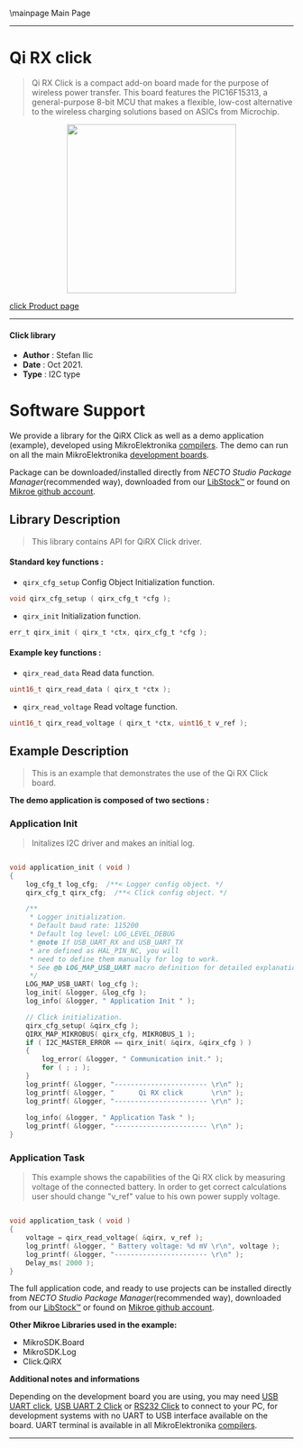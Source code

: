 \mainpage Main Page

---
# Qi RX click

> Qi RX Click is a compact add-on board made for the purpose of wireless power transfer. This board features the PIC16F15313, a general-purpose 8-bit MCU that makes a flexible, low-cost alternative to the wireless charging solutions based on ASICs from Microchip.

<p align="center">
  <img src="https://download.mikroe.com/images/click_for_ide/qi_rx_click.png" height=300px>
</p>

[click Product page](https://libstock.mikroe.com/projects/view/3875/hvac-click)

---


#### Click library

- **Author**        : Stefan Ilic
- **Date**          : Oct 2021.
- **Type**          : I2C type


# Software Support

We provide a library for the QiRX Click
as well as a demo application (example), developed using MikroElektronika
[compilers](https://www.mikroe.com/necto-studio).
The demo can run on all the main MikroElektronika [development boards](https://www.mikroe.com/development-boards).

Package can be downloaded/installed directly from *NECTO Studio Package Manager*(recommended way), downloaded from our [LibStock&trade;](https://libstock.mikroe.com) or found on [Mikroe github account](https://github.com/MikroElektronika/mikrosdk_click_v2/tree/master/clicks).

## Library Description

> This library contains API for QiRX Click driver.

#### Standard key functions :

- `qirx_cfg_setup` Config Object Initialization function.
```c
void qirx_cfg_setup ( qirx_cfg_t *cfg );
```

- `qirx_init` Initialization function.
```c
err_t qirx_init ( qirx_t *ctx, qirx_cfg_t *cfg );
```


#### Example key functions :

- `qirx_read_data` Read data function.
```c
uint16_t qirx_read_data ( qirx_t *ctx );
```

- `qirx_read_voltage` Read voltage function.
```c
uint16_t qirx_read_voltage ( qirx_t *ctx, uint16_t v_ref );
```

## Example Description

> This is an example that demonstrates the use of the Qi RX Click board.

**The demo application is composed of two sections :**

### Application Init

> Initalizes I2C driver and makes an initial log.

```c

void application_init ( void ) 
{
    log_cfg_t log_cfg;  /**< Logger config object. */
    qirx_cfg_t qirx_cfg;  /**< Click config object. */

    /** 
     * Logger initialization.
     * Default baud rate: 115200
     * Default log level: LOG_LEVEL_DEBUG
     * @note If USB_UART_RX and USB_UART_TX 
     * are defined as HAL_PIN_NC, you will 
     * need to define them manually for log to work. 
     * See @b LOG_MAP_USB_UART macro definition for detailed explanation.
     */
    LOG_MAP_USB_UART( log_cfg );
    log_init( &logger, &log_cfg );
    log_info( &logger, " Application Init " );

    // Click initialization.
    qirx_cfg_setup( &qirx_cfg );
    QIRX_MAP_MIKROBUS( qirx_cfg, MIKROBUS_1 );
    if ( I2C_MASTER_ERROR == qirx_init( &qirx, &qirx_cfg ) ) 
    {
        log_error( &logger, " Communication init." );
        for ( ; ; );
    }
    log_printf( &logger, "----------------------- \r\n" );
    log_printf( &logger, "      Qi RX click       \r\n" );
    log_printf( &logger, "----------------------- \r\n" );
    
    log_info( &logger, " Application Task " );
    log_printf( &logger, "----------------------- \r\n" );
}

```

### Application Task

> This example shows the capabilities of the Qi RX click by measuring voltage of the connected
> battery. In order to get correct calculations user should change "v_ref" value 
> to his own power supply voltage.

```c

void application_task ( void ) 
{
    voltage = qirx_read_voltage( &qirx, v_ref );
    log_printf( &logger, " Battery voltage: %d mV \r\n", voltage );
    log_printf( &logger, "----------------------- \r\n" );
    Delay_ms( 2000 );
}

```


The full application code, and ready to use projects can be installed directly from *NECTO Studio Package Manager*(recommended way), downloaded from our [LibStock&trade;](https://libstock.mikroe.com) or found on [Mikroe github account](https://github.com/MikroElektronika/mikrosdk_click_v2/tree/master/clicks).

**Other Mikroe Libraries used in the example:**

- MikroSDK.Board
- MikroSDK.Log
- Click.QiRX

**Additional notes and informations**

Depending on the development board you are using, you may need
[USB UART click](https://www.mikroe.com/usb-uart-click),
[USB UART 2 Click](https://www.mikroe.com/usb-uart-2-click) or
[RS232 Click](https://www.mikroe.com/rs232-click) to connect to your PC, for
development systems with no UART to USB interface available on the board. UART
terminal is available in all MikroElektronika
[compilers](https://shop.mikroe.com/compilers).

---
